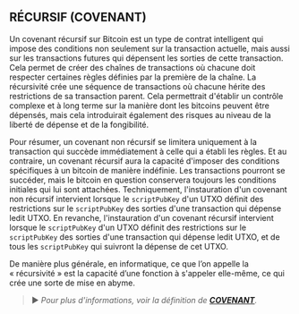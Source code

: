 ## RÉCURSIF (COVENANT)

Un covenant récursif sur Bitcoin est un type de contrat intelligent qui impose des conditions non seulement sur la transaction actuelle, mais aussi sur les transactions futures qui dépensent les sorties de cette transaction. Cela permet de créer des chaînes de transactions où chacune doit respecter certaines règles définies par la première de la chaîne. La récursivité crée une séquence de transactions où chacune hérite des restrictions de sa transaction parent. Cela permettrait d'établir un contrôle complexe et à long terme sur la manière dont les bitcoins peuvent être dépensés, mais cela introduirait également des risques au niveau de la liberté de dépense et de la fongibilité.

Pour résumer, un covenant non récursif se limitera uniquement à la transaction qui succède immédiatement à celle qui a établi les règles. Et au contraire, un covenant récursif aura la capacité d'imposer des conditions spécifiques à un bitcoin de manière indéfinie. Les transactions pourront se succéder, mais le bitcoin en question conservera toujours les conditions initiales qui lui sont attachées. Techniquement, l'instauration d'un covenant non récursif intervient lorsque le `scriptPubKey` d'un UTXO définit des restrictions sur le `scriptPubKey` des sorties d'une transaction qui dépense ledit UTXO. En revanche, l'instauration d'un covenant récursif intervient lorsque le `scriptPubKey` d'un UTXO définit des restrictions sur le `scriptPubKey` des sorties d'une transaction qui dépense ledit UTXO, et de tous les `scriptPubKey` qui suivront la dépense de cet UTXO.

De manière plus générale, en informatique, ce que l’on appelle la « récursivité » est la capacité d’une fonction à s'appeler elle-même, ce qui crée une sorte de mise en abyme.

> ► *Pour plus d'informations, voir la définition de [**COVENANT**](/dictionnaire/C.md#covenant).*


